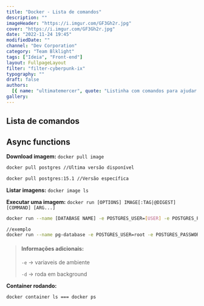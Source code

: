 ```yaml
---
title: "Docker - Lista de comandos"
description: ""
imageHeader: "https://i.imgur.com/GF3Gh2r.jpg"
cover: "https://i.imgur.com/GF3Gh2r.jpg"
date: "2022-11-24 19:45"
modifiedDate: ""
channel: "Dev Corporation"
category: "Team Blklight"
tags: ["Ideia", "Front-end"]
layout: FullpageLayout
filter: "filter-cyberpunk-ix"
typography: ""
draft: false
authors:
  [{ name: "ultimatemercer", quote: "Listinha com comandos para ajudar!!" }]
gallery:
---
```


## Lista de comandos

## Async functions

**Download imagem:**
`docker pull image`

```bash
docker pull postgres //Ultima versão disponível

docker pull postgres:15.1 //Versão específica
```

**Listar imagens:**
`docker image ls`

**Executar uma imagem:**
`docker run [OPTIONS] IMAGE[:TAG|@DIGEST] [COMMAND] [ARG...]`

```bash
docker run --name [DATABASE NAME] -e POSTGRES_USER=[USER] -e POSTGRES_PASSWORD=[PASSWORD] -p 5432:5432 -d postgres

//exemplo
docker run --name pg-database -e POSTGRES_USER=root -e POSTGRES_PASSWORD=root -p 5432:5432 -d postgres
```

> #### Informações adicionais:
>
> `-e` -> variaveis de ambiente
>
> `-d` -> roda em background

**Container rodando:**

```bash
docker container ls === docker ps
```
